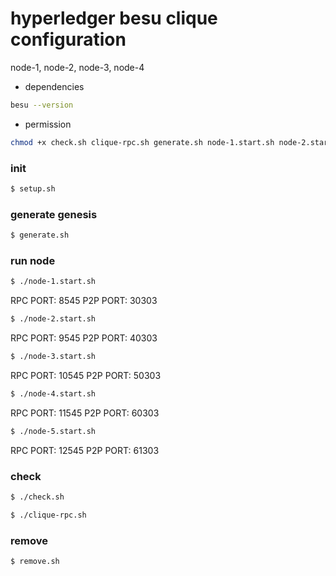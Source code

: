 # hyperledger besu clique configuration

node-1, node-2, node-3, node-4

* dependencies

```bash
besu --version
```

* permission

```bash
chmod +x check.sh clique-rpc.sh generate.sh node-1.start.sh node-2.start.sh node-3.start.sh node-4.start.sh remove.sh setup.sh
```

### init

```bash
$ setup.sh
```

### generate genesis

```bash
$ generate.sh
```

### run node

```bash
$ ./node-1.start.sh
```

RPC PORT: 8545
P2P PORT: 30303

```bash
$ ./node-2.start.sh
```

RPC PORT: 9545
P2P PORT: 40303

```bash
$ ./node-3.start.sh
```

RPC PORT: 10545
P2P PORT: 50303

```bash
$ ./node-4.start.sh
```

RPC PORT: 11545
P2P PORT: 60303

```bash
$ ./node-5.start.sh
```

RPC PORT: 12545
P2P PORT: 61303

### check

```bash
$ ./check.sh
```

```bash
$ ./clique-rpc.sh
```

### remove

```bash
$ remove.sh
```